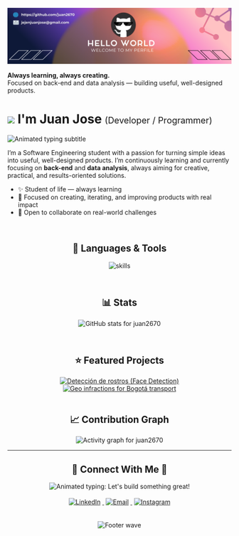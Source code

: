 <!-- ====== BANNER ====== -->
![Juan Jose Banner](./banner.png)

<!-- Hero text (replaces the previous right-aligned owl image) -->
<p align="left">
  <strong>Always learning, always creating.</strong><br/>
  Focused on back-end and data analysis — building useful, well-designed products.
</p>

<!-- ====== HEADER ====== -->
<h1>
  <img src="https://emojis.slackmojis.com/emojis/images/1531849430/4246/blob-sunglasses.gif?1531849430" width="30" />
  I'm Juan Jose
  <span style="font-size:0.7em; font-weight:400;">(Developer / Programmer)</span>
</h1>

<!-- Animated subtitle -->
<p align="left">
  <img
    src="https://readme-typing-svg.demolab.com?font=JetBrains+Mono&weight=700&size=20&pause=1200&color=79D3C3&vCenter=true&width=750&lines=Software+Engineering+student;Back-end+%26+Data+Analysis+focused;I+love+building+useful%2C+well-designed+products;Always+learning%2C+always+creating"
    alt="Animated typing subtitle"
  />
</p>

<!-- ====== INTRO ====== -->
<p align="left">
  I’m a Software Engineering student with a passion for turning simple ideas into useful, well-designed products.
  I’m continuously learning and currently focusing on <b>back-end</b> and <b>data analysis</b>, always aiming for creative,
  practical, and results-oriented solutions.
</p>

- ✨ Student of life — always learning  
- 🌱 Focused on creating, iterating, and improving products with real impact  
- 🤝 Open to collaborate on real-world challenges

<br/>

<!-- ====== STACK / SKILLS ====== -->
<h2 align="center">🧰 Languages & Tools</h2>
<p align="center">
  <!-- TIP: you can add/remove icons from https://skillicons.dev -->
  <img src="https://skillicons.dev/icons?i=py,java,js,html,css,git,mysql,cs" height="48" alt="skills" />
</p>

<br/>

<!-- ====== STATS ====== -->
<h2 align="center">📊 Stats</h2>
<p align="center">
  <img
    src="https://github-readme-stats.vercel.app/api?username=juan2670&show_icons=true&title_color=ffeb95&text_color=79d3c3&icon_color=c792ea&bg_color=011627&hide_border=false"
    alt="GitHub stats for juan2670" />
</p>

<br/>

<!-- ====== FEATURED PROJECTS ====== -->
<h2 align="center">⭐ Featured Projects</h2>
<div align="center">
  <!-- Face Detection -->
  <a href="https://github.com/juan2670/Deteccion-de-rostros">
    <img
      src="https://github-readme-stats.vercel.app/api/pin/?username=juan2670&repo=Deteccion-de-rostros&title_color=ffeb95&text_color=79d3c3&bg_color=011627&hide_border=false"
      alt="Detección de rostros (Face Detection)" />
  </a>
  <!-- Geo Infractions – Bogotá Transport -->
  <a href="https://github.com/juan2670/geo-infracciones-transporte-bogota">
    <img
      src="https://github-readme-stats.vercel.app/api/pin/?username=juan2670&repo=geo-infracciones-transporte-bogota&title_color=ffeb95&text_color=79d3c3&bg_color=011627&hide_border=false"
      alt="Geo infractions for Bogotá transport" />
  </a>
</div>

<br/>

<!-- ====== CONTRIBUTION GRAPH ====== -->
<h2 align="center">📈 Contribution Graph</h2>
<p align="center">
  <img
    src="https://github-readme-activity-graph.vercel.app/graph?username=juan2670&bg_color=011627&color=79d3c3&line=c792ea&point=ffeb95&area=true&hide_border=false"
    alt="Activity graph for juan2670" />
</p>

---

<!-- Connect Section -->
<h2 align="center">🤝 Connect With Me 🤝</h2>

<!-- Animated headline -->
<p align="center">
  <img
    src="https://readme-typing-svg.demolab.com?font=JetBrains+Mono&weight=600&size=22&pause=1200&color=79D3C3&center=true&vCenter=true&width=700&lines=Let's+build+something+great+%F0%9F%9A%80;Open+to+collaboration+and+new+ideas;Say+hi+on+LinkedIn+or+email+%F0%9F%91%8B"
    alt="Animated typing: Let's build something great!"
  />
</p>

<!-- Badges -->
<div align="center">
  <a href="https://www.linkedin.com/in/juan-jose-jejen-097785295/" target="_blank">
    <img
      src="https://img.shields.io/badge/LinkedIn-%231E77B5.svg?&style=for-the-badge&logo=linkedin&logoColor=white"
      alt="LinkedIn"
      style="margin: 4px;"
    />
  </a>

  <a href="mailto:jejenjuanjose@gmail.com" target="_blank">
    <img
      src="https://img.shields.io/badge/Gmail-D14836?style=for-the-badge&logo=gmail&logoColor=white"
      alt="Email"
      style="margin: 4px;"
    />
  </a>

  <a href="https://www.instagram.com/juan.__.2670/" target="_blank">
    <img
      src="https://img.shields.io/badge/Instagram-E4405F?style=for-the-badge&logo=instagram&logoColor=white"
      alt="Instagram"
      style="margin: 4px;"
    />
  </a>
</div>

<!-- Subtle separator -->
<br/>

<!-- Footer wave -->
<p align="center">
  <img
    src="https://capsule-render.vercel.app/api?type=waving&color=gradient&height=65&section=footer"
    alt="Footer wave"
  />
</p>
